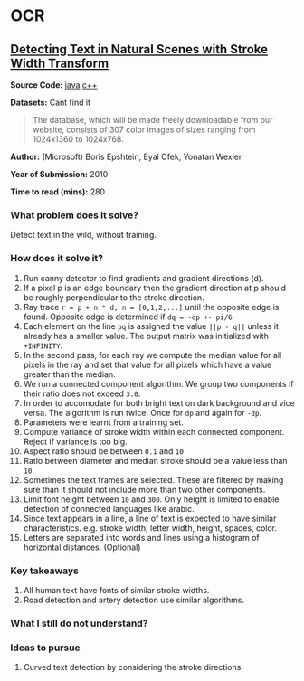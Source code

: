 # OCR

## [Detecting Text in Natural Scenes with Stroke Width Transform](https://www.researchgate.net/publication/224164328_Detecting_Text_in_Natural_Scenes_with_Stroke_Width_Transform)

**Source Code:** [java](https://github.com/openimaj/openimaj/blob/master/image/image-feature-extraction/src/main/java/org/openimaj/image/text/extraction/swt/SWTTextDetector.java) [c++](https://github.com/aperrau/DetectText)

**Datasets:** Cant find it

> The database, which will be made freely downloadable from our website, consists of 307 color images of sizes ranging from 1024x1360 to 1024x768.

**Author:** (Microsoft) Boris Epshtein,  Eyal Ofek, Yonatan Wexler

**Year of Submission:** 2010

**Time to read (mins):** 280

### What problem does it solve?

Detect text in the wild, without training.

### How does it solve it?

1. Run canny detector to find gradients and gradient directions (d).
2. If a pixel p is an edge boundary then the gradient direction at p should be roughly perpendicular to the stroke direction.
3. Ray trace `r = p + n * d, n = [0,1,2,...]` until the opposite edge is found. Opposite edge is determined if `dq = -dp +- pi/6`
4. Each element on the line `pq` is assigned the value `||p - q||` unless it already has a smaller value. The output matrix was initialized with `+INFINITY`.
5. In the second pass, for each ray we compute the median value for all pixels in the ray and set that value for all pixels which have a value greater than the median.
6. We run a connected component algorithm. We group two components if their ratio does not exceed `3.0`. 
7. In order to accomodate for both bright text on dark background and vice versa. The algorithm is run twice. Once for `dp` and again for `-dp`.
8. Parameters were learnt from a training set.
9. Compute variance of stroke width within each connected component. Reject if variance is too big.
10. Aspect ratio should be between `0.1` and `10`
11. Ratio between diameter and median stroke should be a value less than `10`.
12. Sometimes the text frames are selected. These are filtered by making sure than it should not include more than two other components.
13. Limit font height between `10` and `300`. Only height is limited to enable detection of connected languages like arabic.
14. Since text appears in a line, a line of text is expected to have similar characteristics. e.g. stroke width, letter width, height, spaces, color.
15. Letters are separated into words and lines using a histogram of horizontal distances. (Optional)

### Key takeaways

1. All human text have fonts of similar stroke widths.
2. Road detection and artery detection use similar algorithms.

### What I still do not understand?

### Ideas to pursue

1. Curved text detection by considering the stroke directions.
